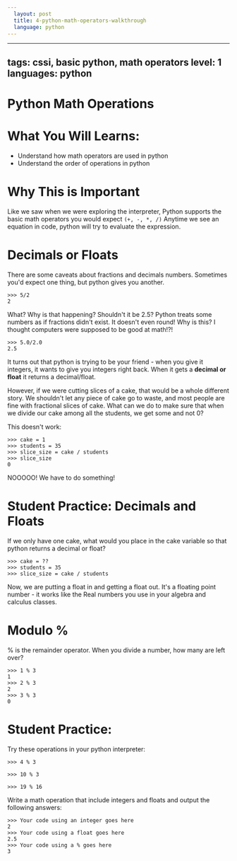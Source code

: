 ```yaml
---
  layout: post
  title: 4-python-math-operators-walkthrough
  language: python
---
```

---
tags: cssi, basic python, math operators
level: 1
languages: python
---
# Python Math Operations

# What You Will Learns:

+ Understand how math operators are used in python
+ Understand the order of operations in python

# Why This is Important
Like we saw when we were exploring the interpreter, Python supports the basic math operators you would expect ``(+, -, *, /)``  Anytime we see an equation in code, python will try to evaluate the expression.


#  Decimals or Floats
There are some caveats about fractions and decimals numbers. Sometimes you'd expect one thing, but python gives you another.
```
>>> 5/2
2
```
What? Why is that happening? Shouldn't it be 2.5? Python treats some numbers as if fractions didn't exist. It doesn't even round! Why is this? I thought computers were supposed to be good at math!?!
```
>>> 5.0/2.0
2.5
```
It turns out that python is trying to be your friend - when you give it integers, it wants to give you integers right back. When it gets a **decimal or float** it returns a decimal/float.

However, if we were cutting slices of a cake, that would be a whole different story. We shouldn't let any piece of cake go to waste, and most people are fine with fractional slices of cake. What can we do to make sure that when we divide our cake among all the students, we get some and not 0?

This doesn't work:
```
>>> cake = 1
>>> students = 35
>>> slice_size = cake / students
>>> slice_size
0
```
NOOOOO! We have to do something!

# Student Practice: Decimals and Floats
If we only have one cake, what would you place in the cake variable so that python returns a decimal or float?
```
>>> cake = ??
>>> students = 35
>>> slice_size = cake / students
```
Now, we are putting a float in and getting a float out.  It's a floating point number - it works like the Real numbers you use in your algebra and calculus classes.

# Modulo %
% is the remainder operator. When you divide a number, how many are left over?
```
>>> 1 % 3
1
>>> 2 % 3
2
>>> 3 % 3
0
```
# Student Practice:

Try these operations in your python interpreter:
```
>>> 4 % 3

>>> 10 % 3

>>> 19 % 16
```
Write a math operation that include integers and floats and output the following answers:
```
>>> Your code using an integer goes here
2
>>> Your code using a float goes here
2.5
>>> Your code using a % goes here
3

```
